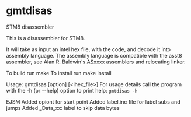# gmtdisas
STM8 disassembler

This is a disassembler for STM8.

It will take as input an intel hex file, with the code, and decode it into assembly language.
The assembly language is compatible with the asst8 assembler, see Alan R. Baldwin's ASxxxx assemblers and relocating linker.

To build run make
To install run make install

Usage: gmtdisas [option] [<ihex_file>]
For usage details call the program with the -h (or --help) option to print help:
  `gmtdisas -h`


EJSM
Added opiont for start point
Added label.inc file for label subs and jumps
Added _Data_xx: label to skip data bytes

